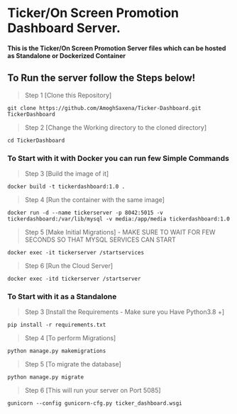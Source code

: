 # Ticker/On Screen Promotion Dashboard Server.


#### This is the Ticker/On Screen Promotion Server files which can be hosted as Standalone or Dockerized Container


## To Run the server follow the Steps below!

> Step 1 [Clone this Repository]
```
git clone https://github.com/AmoghSaxena/Ticker-Dashboard.git TickerDashboard
```

> Step 2 [Change the Working directory to the cloned directory]
```
cd TickerDashboard
```

###  To Start with it with Docker you can run few Simple Commands

> Step 3 [Build the image of it]
```
docker build -t tickerdashboard:1.0 .
```

> Step 4 [Run the container with the same image]
```
docker run -d --name tickerserver -p 8042:5015 -v tickerdashboard:/var/lib/mysql -v media:/app/media tickerdashboard:1.0
```

> Step 5 [Make Initial Migrations] - MAKE SURE TO WAIT FOR FEW SECONDS SO THAT MYSQL SERVICES CAN START
```
docker exec -it tickerserver /startservices
```

> Step 6 [Run the Cloud Server]
```
docker exec -itd tickerserver /startserver
```

### To Start with it as a Standalone
> Step 3 [Install the Requirements - Make sure you Have Python3.8 +]
```
pip install -r requirements.txt
```

> Step 4 [To perform Migrations]
```
python manage.py makemigrations
```

> Step 5 [To migrate the database]
```
python manage.py migrate
```

> Step 6 [This will run your server on Port 5085]
```
gunicorn --config gunicorn-cfg.py ticker_dashboard.wsgi
```

